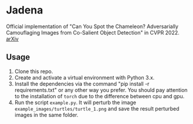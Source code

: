 # Jadena

Official implementation of "Can You Spot the Chameleon? Adversarially Camouflaging Images from Co-Salient Object Detection" in CVPR 2022. [arXiv](https://arxiv.org/pdf/2009.09258.pdf)

## Usage

1. Clone this repo.
2. Create and activate a virtual environment with Python 3.x.
3. Install the dependencies via the command "pip install -r requirements.txt" or any other way you prefer. You should pay attention to the installation of `torch` due to the difference between cpu and gpu.
4. Run the script `example.py`. It will perturb the image `example_images/turtles/turtle_1.png` and save the result perturbed images in the same folder.
